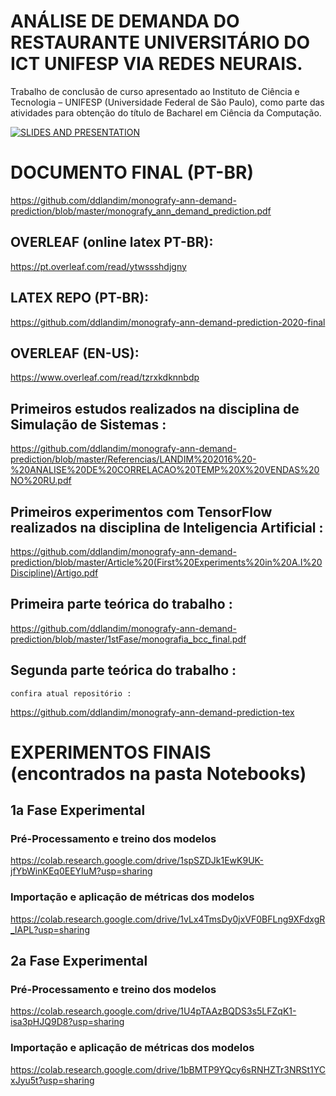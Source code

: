 # ANÁLISE DE DEMANDA DO RESTAURANTE UNIVERSITÁRIO DO ICT UNIFESP VIA REDES NEURAIS.
Trabalho de conclusão de curso apresentado ao
Instituto de Ciência e Tecnologia – UNIFESP (Universidade Federal de São Paulo),
como parte das atividades para obtenção do título
de Bacharel em Ciência da Computação.

[![SLIDES AND PRESENTATION](http://img.youtube.com/vi/IT0fiuOemBY/0.jpg)](http://www.youtube.com/watch?v=IT0fiuOemBY "ANÁLISE DE DEMANDA DO RESTAURANTE UNIVERSITÁRIO DO ICT UNIFESP VIA REDES NEURAIS.")

# DOCUMENTO FINAL (PT-BR)
https://github.com/ddlandim/monografy-ann-demand-prediction/blob/master/monografy_ann_demand_prediction.pdf
## OVERLEAF (online latex PT-BR):  
https://pt.overleaf.com/read/ytwssshdjgny

## LATEX REPO (PT-BR):  
https://github.com/ddlandim/monografy-ann-demand-prediction-2020-final

## OVERLEAF (EN-US): 
https://www.overleaf.com/read/tzrxkdknnbdp

## Primeiros estudos realizados na disciplina de Simulação de Sistemas : 
https://github.com/ddlandim/monografy-ann-demand-prediction/blob/master/Referencias/LANDIM%202016%20-%20ANALISE%20DE%20CORRELACAO%20TEMP%20X%20VENDAS%20NO%20RU.pdf

## Primeiros experimentos com TensorFlow realizados na disciplina de Inteligencia Artificial :
https://github.com/ddlandim/monografy-ann-demand-prediction/blob/master/Article%20(First%20Experiments%20in%20A.I%20Discipline)/Artigo.pdf

## Primeira parte teórica do trabalho : 
https://github.com/ddlandim/monografy-ann-demand-prediction/blob/master/1stFase/monografia_bcc_final.pdf

## Segunda parte teórica do trabalho : 
    confira atual repositório : 
https://github.com/ddlandim/monografy-ann-demand-prediction-tex

# EXPERIMENTOS FINAIS (encontrados na pasta Notebooks)
## 1a Fase Experimental
###	    Pré-Processamento e treino dos modelos
https://colab.research.google.com/drive/1spSZDJk1EwK9UK-jfYbWinKEq0EEYIuM?usp=sharing
###	    Importação e aplicação de métricas dos modelos
https://colab.research.google.com/drive/1vLx4TmsDy0jxVF0BFLng9XFdxgR_IAPL?usp=sharing
##	2a Fase Experimental
###	    Pré-Processamento e treino dos modelos
https://colab.research.google.com/drive/1U4pTAAzBQDS3s5LFZqK1-isa3pHJQ9D8?usp=sharing
###	    Importação e aplicação de métricas dos modelos
https://colab.research.google.com/drive/1bBMTP9YQcy6sRNHZTr3NRSt1YCxJyu5t?usp=sharing
